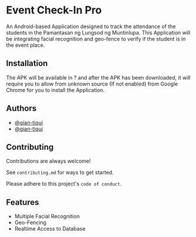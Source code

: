 
# Event Check-In Pro

An Android-based Application designed to track the attendance of the students in 
the Pamantasan ng Lungsod ng Muntinlupa. This Application will be integrating facial recognition and geo-fence to verify if the student is in the event place.


## Installation

The APK will be available in ? and after the APK has been downloaded, it will require you to allow from unknown source (If not enabled) from Google Chrome for you to install the Application.  


    
## Authors

- [@gian-tiqui](https://github.com/gian-tiqui)
- [@gian-tiqui](https://github.com/gian-tiqui)
## Contributing

Contributions are always welcome!

See `contributing.md` for ways to get started.

Please adhere to this project's `code of conduct`.


## Features

- Multiple Facial Recognition
- Geo-Fencing
- Realtime Access to Database


